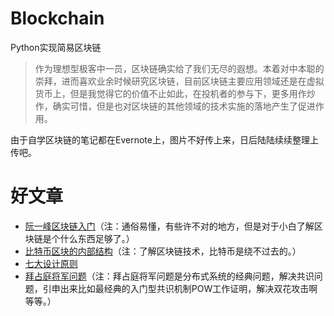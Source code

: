 # Blockchain
Python实现简易区块链

> 作为理想型极客中一员，区块链确实给了我们无尽的遐想。本着对中本聪的崇拜，进而喜欢业余时候研究区块链，目前区块链主要应用领域还是在虚拟货币上，但是我觉得它的价值不止如此，在投机者的参与下，更多用作炒作，确实可惜，但是也对区块链的其他领域的技术实施的落地产生了促进作用。

由于自学区块链的笔记都在Evernote上，图片不好传上来，日后陆陆续续整理上传吧。

# 好文章
- [阮一峰区块链入门](http://www.ruanyifeng.com/blog/2017/12/blockchain-tutorial.html)（注：通俗易懂，有些许不对的地方，但是对于小白了解区块链是个什么东西足够了。）
- [比特币区块的内部结构](http://www.chanpin100.com/article/106847)（注：了解区块链技术，比特币是绕不过去的。）
- [七大设计原则](http://www.chanpin100.com/article/106797)
- [拜占庭将军问题](http://www.chanpin100.com/article/106798)（注：拜占庭将军问题是分布式系统的经典问题，解决共识问题，引申出来比如最经典的入门型共识机制POW工作证明，解决双花攻击啊等等。）
